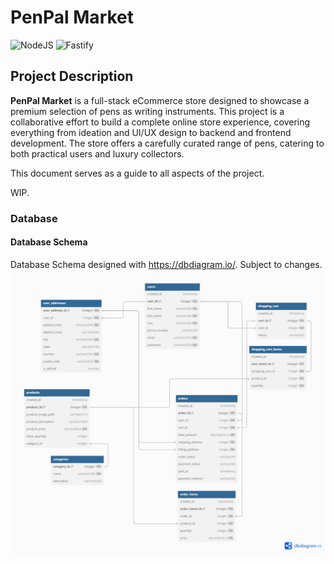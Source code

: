 # PenPal Market

![NodeJS](https://img.shields.io/badge/node.js-6DA55F?style=for-the-badge&logo=node.js&logoColor=white)
![Fastify](https://img.shields.io/badge/fastify-%23000000.svg?style=for-the-badge&logo=fastify&logoColor=white)

## Project Description

**PenPal Market** is a full-stack eCommerce store designed to showcase a premium selection of pens as writing instruments. This project is a collaborative effort to build a complete online store experience, covering everything from ideation and UI/UX design to backend and frontend development. The store offers a carefully curated range of pens, catering to both practical users and luxury collectors.

This document serves as a guide to all aspects of the project.

WIP.

### Database

#### Database Schema

Database Schema designed with https://dbdiagram.io/. Subject to changes. 
![Database Schema](images/db_schema_first.png)
